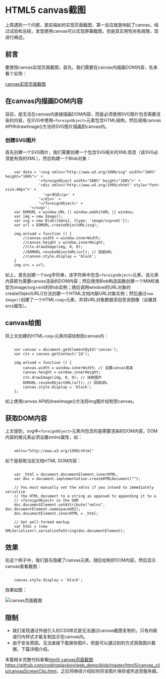 # HTML5 canvas截图

上周遇到一个问题，是前端如何实现页面截图，第一反应就是响起了canvas，经过试验和总结，发现使用canvas可以实现屏幕截图，但是其实用性尚有局限，现进行阐述。

## 前言

要使用canvas实现页面截图，首先，我们需要在canvas内描画DOM内容，先来看个实例：

[canvas实现页面截图](http://demo.codingplayboy.com/demo/canvas_clip/index.html)

## 在canvas内描画DOM内容

目前，是无法在canvas内直接描画DOM内容，而是必须使用SVG图片包含需要渲染的内容，在SVG中使用```<foreignObject>```元素包含HTML结构，然后调用canvas API中drawImage()方法将SVG图片描画到canvas内。

### 创建SVG图片

首先创建一个SVG图片，我们需要创建一个包含SVG相关的XML信息（该SVG必须是有效的XML），然后构建一个Blob对象：

```

	var data = '<svg xmlns="http://www.w3.org/2000/svg" width="100%" height="100%">' +
		       '<foreignObject width="100%" height="100%">' +
		       '<div xmlns="http://www.w3.org/1999/xhtml" style="font-size:40px">' +
                 '<p>测试</p>' +
               '</div>' +
		       '</foreignObject>' +
		   '</svg>';
	var DOMURL = window.URL || window.webkitURL || window;
	var img = new Image();
	var svg = new Blob([data], {type: 'image/svg+xml'});
	var url = DOMURL.createObjectURL(svg);

	img.onload = function () {
		//canvas.width = window.innerWidth;
		//canvas.height = window.innerHeight;
		//ctx.drawImage(img, 0, 0);
		//DOMURL.revokeObjectURL(url); // 回收URL
		//canvas.style.display = 'block';
	}
	img.src = url;

```

如上，首先创建一个svg字符串，该字符串中包含```<foreignObject>```元素，该元素内容即为需要canvas渲染的DOM内容；然后使用Blob构造函数创建一个MIME类型为image/svg+xml的Blob实例；随后调用window的URL对象的createObjectURL()方法创建一个HTML文档内联URL对象实例；然后通过```new Image()```创建了一个HTML```<img>```元素，并将URL对象数据添加至该图像（设置其srcs属性）。

## canvas绘图

将上文创建的HTML```<img>```元素内容绘制到canvas内：

```

	var canvas = document.getElementById('canvas');
	var ctx = canvas.getContext('2d');

	img.onload = function () {
		canvas.width = window.innerWidth; // 设置canvas宽高
		canvas.height = window.innerHeight;
		ctx.drawImage(img, 0, 0); // 绘制图片
		DOMURL.revokeObjectURL(url); // 回收URL
		canvas.style.display = 'block';
	};
```

如上使用canvas API的drawImage()方法将img图片绘制至canvas。

## 获取DOM内容

上文提到，svg中```<foreignObject>```元素内包含的是需要渲染的DOM内容，DOM内容的根元素必须设置xmlns属性，如：

```

	xmlns="http://www.w3.org/1999/xhtml"
```

如下是获取当前文档HTML DOM内容：

```

	var _html = document.documentElement.innerHTML;
	var doc = document.implementation.createHTMLDocument("");

	// You must manually set the xmlns if you intend to immediately serialize 
	// the HTML document to a string as opposed to appending it to a 
	// <foreignObject> in the DOM
	doc.documentElement.setAttribute("xmlns", doc.documentElement.namespaceURI);
	doc.documentElement.innerHTML = _html;

	// Get well-formed markup
	var html = (new XMLSerializer).serializeToString(doc.documentElement);
```

## 效果

在这个例子中，我们首先隐藏了canvas元素，随后绘制好DOM内容，然后显示canvas查看截图：

```

	canvas.style.display = 'block';
```

效果如图：

![canvas页面截图](http://blog.codingplayboy.com/wp-content/uploads/2016/11/canvas_screen_clip.png)

## 限制

- 我们发现通过外链引入的CSS样式是无法通过canvas截图复制的，只有内联或行内样式才能复制显示在canvas内。
- 由于安全原因，无法直接下载保存图片，但是可以通过别的方式获取图片数据，下篇详细介绍。

本篇相关完整代码查看[html5 canvas页面截图https://github.com/codingplayboy/web_demo/blob/master/html5/canvas_clip/canvasScreenClip.html](https://github.com/codingplayboy/web_demo/blob/master/html5/canvas_clip/canvasScreenClip.html)，之后将继续介绍如何将该图片保存或传送至服务器。



